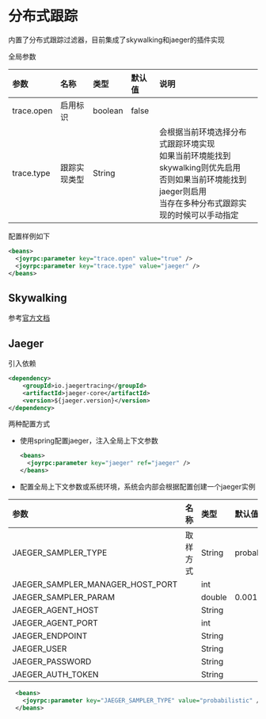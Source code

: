 分布式跟踪
===

内置了分布式跟踪过滤器，目前集成了skywalking和jaeger的插件实现

全局参数

| 参数 | 名称 | 类型 | 默认值 | 说明 |
| :--- | :---- | :---- |:---- |:---- |
| trace.open | 启用标识 |  boolean | false |   |
| trace.type | 跟踪实现类型 | String |  | 会根据当前环境选择分布式跟踪环境实现<br/>如果当前环境能找到skywalking则优先启用<br/>否则如果当前环境能找到jaeger则启用<br/>当存在多种分布式跟踪实现的时候可以手动指定  |

配置样例如下

  ```xml
  <beans>
    <joyrpc:parameter key="trace.open" value="true" />
    <joyrpc:parameter key="trace.type" value="jaeger" />
  </beans>
  ```

## Skywalking

参考[官方文档](https://skywalking.apache.org)

## Jaeger

 引入依赖

  ```xml
  <dependency>
      <groupId>io.jaegertracing</groupId>
      <artifactId>jaeger-core</artifactId>
      <version>${jaeger.version}</version>
  </dependency>
  ```
两种配置方式

- 使用spring配置jaeger，注入全局上下文参数

  ```xml
  <beans>
    <joyrpc:parameter key="jaeger" ref="jaeger" />
  </beans>
  ```

- 配置全局上下文参数或系统环境，系统会内部会根据配置创建一个jaeger实例

| 参数 | 名称 | 类型 | 默认值 | 说明 |
| :--- | :---- | :---- |:---- |:---- |
| JAEGER_SAMPLER_TYPE | 取样方式 |  String | probabilistic |   |
| JAEGER_SAMPLER_MANAGER_HOST_PORT |   | int |  |   |
| JAEGER_SAMPLER_PARAM |   | double | 0.001D |   |
| JAEGER_AGENT_HOST |   | String |  |   |
| JAEGER_AGENT_PORT |   | int |  |   |
| JAEGER_ENDPOINT |   | String |  |   |
| JAEGER_USER |   | String |  |   |
| JAEGER_PASSWORD |   | String |  |   |
| JAEGER_AUTH_TOKEN |   | String |  |   |

```xml
  <beans>
    <joyrpc:parameter key="JAEGER_SAMPLER_TYPE" value="probabilistic" />
  </beans>
  ```

